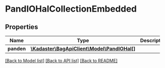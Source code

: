 # PandIOHalCollectionEmbedded

## Properties
Name | Type | Description | Notes
------------ | ------------- | ------------- | -------------
**panden** | [**\Kadaster\BagApiClient\Model\PandIOHal[]**](PandIOHal.md) |  | [optional] 

[[Back to Model list]](../../README.md#documentation-for-models) [[Back to API list]](../../README.md#documentation-for-api-endpoints) [[Back to README]](../../README.md)

